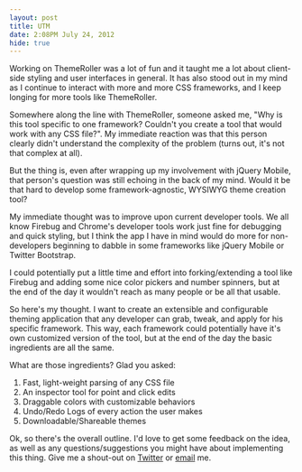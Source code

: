```yaml
---
layout: post
title: UTM
date: 2:08PM July 24, 2012
hide: true
---
```


Working on ThemeRoller was a lot of fun and it taught me a lot about client-side styling and user interfaces in general.
It has also stood out in my mind as I continue to interact with more and more CSS frameworks, and I keep longing for more
tools like ThemeRoller.

Somewhere along the line with ThemeRoller, someone asked me, "Why is this tool specific to one framework?
Couldn't you create a tool that would work with any CSS file?". My immediate reaction was that this
person clearly didn't understand the complexity of the problem (turns out, it's not that complex at all).

But the thing is, even after wrapping up my involvement with jQuery Mobile, that person's question was still echoing in
the back of my mind. Would it be that hard to develop some framework-agnostic, WYSIWYG theme creation tool?

My immediate thought was to improve upon current developer tools. We all know Firebug and Chrome's developer tools work 
just fine for debugging and quick styling, but I think the app I have in mind would do more for non-developers
beginning to dabble in some frameworks like jQuery Mobile or Twitter Bootstrap.

I could potentially put a little time and effort into forking/extending a tool like Firebug and adding some nice color
pickers and number spinners, but at the end of the day it wouldn't reach as many people or be all that usable.

So here's my thought. I want to create an extensible and configurable theming application that any developer can
grab, tweak, and apply for his specific framework. This way, each framework could potentially have it's own
customized version of the tool, but at the end of the day the basic ingredients are all the same.

What are those ingredients? Glad you asked:

1. Fast, light-weight parsing of any CSS file
2. An inspector tool for point and click edits
3. Draggable colors with customizable behaviors
4. Undo/Redo Logs of every action the user makes
5. Downloadable/Shareable themes

Ok, so there's the overall outline. I'd love to get some feedback on the idea, as well as any questions/suggestions you
might have about implementing this thing. Give me a shout-out on [Twitter](http://twitter.com/tybenz)
or [email](mailto:tabenziger@gmail.com) me.